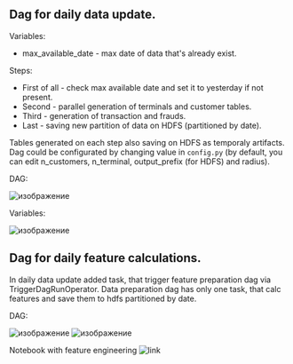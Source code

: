 ## Dag for daily data update.

Variables:
* max_available_date - max date of data that's already exist.

Steps:
* First of all - check max available date and set it to yesterday if not present.
* Second - parallel generation of terminals and customer tables.
* Third - generation of transaction and frauds.
* Last - saving new partition of data on HDFS (partitioned by date).

Tables generated on each step also saving on HDFS as temporaly artifacts. Dag could be configurated by changing value in `config.py` (by default, you can edit n_customers, n_terminal, output_prefix (for HDFS) and radius).

DAG:

![изображение](https://user-images.githubusercontent.com/64536258/188732460-1bc2aeb2-3d9f-4a37-a815-cc2b125520f1.png)

Variables:

![изображение](https://user-images.githubusercontent.com/64536258/188732498-83b0c045-3fee-43b9-bf34-8dbdd2a7f39b.png)

## Dag for daily feature calculations.

In daily data update added task, that trigger feature preparation dag via TriggerDagRunOperator. Data preparation dag has only one task, that calc features and save them to hdfs partitioned by date.

DAG:

![изображение](https://user-images.githubusercontent.com/64536258/189437637-e52fd396-d359-4fcc-8aee-08d6a18547e8.png)
![изображение](https://user-images.githubusercontent.com/64536258/189437560-402e7343-2936-4d9d-9362-da19d8236f3c.png)

Notebook with feature engineering ![link](https://github.com/slavkostrov/fraud_detection/blob/6d3ec2b1c162b9fd2414d193c84d6c5aa2804795/notebooks/practice_4.ipynb)
